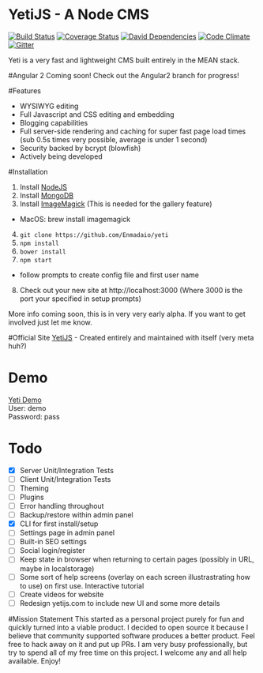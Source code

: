 <!--<a href="http://yetijs.com"><img src="http://yetijs.com/images/yeti.svg" width="25%" height="25%"></a>-->
# YetiJS - A Node CMS
[![Build Status](https://travis-ci.org/Enmadaio/yeti.svg?branch=develop)](https://travis-ci.org/Enmadaio/yeti)
[![Coverage Status](https://coveralls.io/repos/Enmadaio/yeti/badge.svg?branch=master&service=github)](https://coveralls.io/github/Enmadaio/yeti?branch=master)
[![David Dependencies](https://david-dm.org/enmadaio/yeti.svg)](https://david-dm.org/enmadaio/yeti.svg)
[![Code Climate](https://codeclimate.com/github/Enmadaio/yeti/badges/gpa.svg)](https://codeclimate.com/github/Enmadaio/yeti)
[![Gitter](https://badges.gitter.im/Join%20Chat.svg)](https://gitter.im/Enmadaio/yeti?utm_source=badge&utm_medium=badge&utm_campaign=pr-badge&utm_content=body_badge)

Yeti is a very fast and lightweight CMS built entirely in the MEAN stack.

#Angular 2
Coming soon! Check out the Angular2 branch for progress!

#Features
* WYSIWYG editing
* Full Javascript and CSS editing and embedding
* Blogging capabilities
* Full server-side rendering and caching for super fast page load times (sub 0.5s times very possible, average is under 1 second)
* Security backed by bcrypt (blowfish)
* Actively being developed

#Installation
1. Install <a href="https://nodejs.org/en/download/package-manager/">NodeJS</a>
2. Install <a href="https://docs.mongodb.org/manual/installation/">MongoDB</a>
3. Install <a href="http://www.imagemagick.org/script/binary-releases.php">ImageMagick</a> (This is needed for the gallery feature)
  * MacOS: brew install imagemagick
4. ```git clone https://github.com/Enmadaio/yeti```
5. ```npm install```
6. ```bower install```
7. ```npm start```
  * follow prompts to create config file and first user name
8. Check out your new site at http://localhost:3000 (Where 3000 is the port your specified in setup prompts)

<!--#Screenshots
####Views Screen
<img src="http://www.yetijs.com/images/yeti-view-demo.jpg">
####Blog Post Block Setup
<img src="http://www.yetijs.com/images/yeti-blogblock-demo.jpg">
####Real world benchmark of yetijs.com
<img src="http://www.yetijs.com/images/demo-gtmetrix.jpg">
####WYSIWYG Editor
<img src="http://www.yetijs.com/images/yeti-editor-demo.jpg">-->

More info coming soon, this is in very very early alpha. If you want to get involved just let me know.

#Official Site
[YetiJS](http://yetijs.com) - Created entirely and maintained with itself (very meta huh?)

# Demo
<a href="http://demo.yetijs.com" target="_blank">Yeti Demo</a><br>
User: demo<br>
Password: pass<br>

# Todo
- [X] Server Unit/Integration Tests
- [ ] Client Unit/Integration Tests
- [ ] Theming
- [ ] Plugins
- [ ] Error handling throughout
- [ ] Backup/restore within admin panel
- [X] CLI for first install/setup
- [ ] Settings page in admin panel
- [ ] Built-in SEO settings
- [ ] Social login/register
- [ ] Keep state in browser when returning to certain pages (possibly in URL, maybe in localstorage)
- [ ] Some sort of help screens (overlay on each screen illustrastrating how to use) on first use. Interactive tutorial
- [ ] Create videos for website
- [ ] Redesign yetijs.com to include new UI and some more details

#Mission Statement
This started as a personal project purely for fun and quickly turned into a viable product. I decided to open source it because I believe that community supported software produces a better product. Feel free to hack away on it and put up PRs. I am very busy professionally, but try to spend all of my free time on this project. I welcome any and all help available. Enjoy!